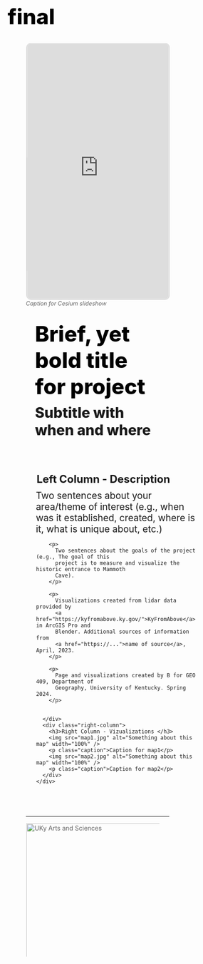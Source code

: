 # final


<!DOCTYPE html>
<html>

<head>
  <meta charset="utf-8" />
  <title>Presentation</title>
  <meta name="viewport" content="initial-scale=1,maximum-scale=1,user-scalable=no" />
  <link rel="preconnect" href="https://fonts.googleapis.com" />
  <link rel="preconnect" href="https://fonts.gstatic.com" crossorigin />
  <link href="https://fonts.googleapis.com/css2?family=Open+Sans:wght@400;800&display=swap" rel="stylesheet" />
  <style>
    /* Set margin/padding to fit border in box model */
    * {
      box-sizing: border-box;
      margin: 1;
      padding: 0.5;
    }

    /* Define styles on body (and all descendants) */
    body {
      margin: 1;
      padding: 0.5;
      font-family: "Open Sans", sans-serif;
      font-weight: 400;
      color: rgb(32, 32, 32);
      background-color: rgb(236, 232, 228);
    }

    /* Define styles for the headings */
    h1 {
      font-size: 3rem;
      font-weight: 800;
      margin: 10px 0;
      padding: 0;
      color: rgb(0, 0, 0);
    }

    h2 {
      font-size: 2rem;
      font-weight: 800;
      margin: 0;
      padding: 0;
    }


    h3 {
      font-size: 1.5rem;
      font-weight: bold;
      margin-bottom: 10px;
    }

    /* Define styles for the paragraph */
    p {
      font-size: 1.3rem;
      font-weight: 400;
      margin: 0 0 10px 0;
      padding: 0;
    }

    a:link,
    a:visited {
      color: rgb(12, 73, 34);
    }

    a:hover {
      color: rgb(86, 86, 86);
      text-decoration: none;
    }

    section {
      width: 80%;
      margin: 0 auto;
    }

    footer {
      width: 80%;
      margin: 0 auto;
      color: rgb(100, 100, 100);
    }

    iframe {
      border: 1px solid rgb(200, 200, 200);
      border-radius: 10px;
      margin-top: 20px;
    }

    .caption {
      font-size: 0.8rem;
      font-weight: 400;
      font-style: italic;
      margin: 0;
      padding: 0;
      color: rgb(100, 100, 100);
    }

    .title {
      text-align: left;
      margin: 20px;
    }

    /* Set up a container for the two columns */
    .container {
      display: flex;
      flex-wrap: wrap;
      justify-content: space-between;
    }

    /* Define styles for the left column */
    .left-column {
      flex-basis: 40%;
      padding: 20px;
      margin-bottom: 20px;
    }

    /* Define styles for the right column */
    .right-column {
      flex-basis: 55%;
      background-color: rgba(255, 255, 255, 0.35);
      border-radius: 10px;
      padding: 20px;
      margin-bottom: 20px;
    }

    /* Round image corners for images inside the right-column */
    .right-column img {
      border-radius: 10px;
    }

    /* Media query for small screens */
    /* For screens up to 768px, apply these rules. */
    @media (max-width: 768px) {

      /* Change to a single column layout */
      .container {
        flex-direction: column;
      }

      /* Set full width for both columns */
      .left-column,
      .right-column {
        flex-basis: 100%;
      }
    }
  </style>
</head>

<body>
  <section>
    <!-- 💡💡💡 Cesium map: paste embed code below -->
    <iframe title="Farm-cesium" 
    width="100%"
    height="576" 
    src="https://ion.cesium.com/stories/viewer/?id=b3efacce-38fe-4981-a9e2-16869854588e" 
    frameborder="0" allow="fullscreen" allowfullscreen="true" mozallowfullscreen="true" webkitallowfullscreen="true"></iframe>
    <!-- 💡💡💡 Cesium map: paste embed code above -->
    <p class="caption">Caption for Cesium slideshow</p>
    <div class="title">
      <h1>Brief, yet bold title for project</h1>
      <h2>Subtitle with when and where</h2>
    </div>
    <div class="container">
      <div class="left-column">
        <h3>Left Column - Description</h3>
        <p>
          Two sentences about your area/theme of interest (e.g., when was it
          established, created, where is it, what is unique about, etc.)
        </p>

        <p>
          Two sentences about the goals of the project (e.g., The goal of this
          project is to measure and visualize the historic entrance to Mammoth
          Cave).
        </p>

        <p>
          Visualizations created from lidar data provided by
          <a href="https://kyfromabove.ky.gov/">KyFromAbove</a> in ArcGIS Pro and
          Blender. Additional sources of information from
          <a href="https://...">name of source</a>, April, 2023.
        </p>

        <p>
          Page and visualizations created by B for GEO 409, Department of
          Geography, University of Kentucky. Spring 2024.
        </p>


      </div>
      <div class="right-column">
        <h3>Right Column - Vizualizations </h3>
        <img src="map1.jpg" alt="Something about this map" width="100%" />
        <p class="caption">Caption for map1</p>
        <img src="map2.jpg" alt="Something about this map" width="100%" />
        <p class="caption">Caption for map2</p>
      </div>
    </div>
  </section>
  <footer>
    <hr />
    <img src="logo-color-400px.png" alt="UKy Arts and Sciences  " width="300px">

  </footer>
</body>

</html>